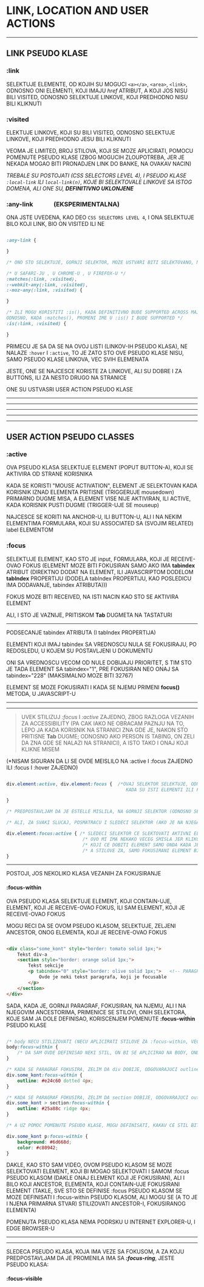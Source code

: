 # LINK, LOCATION AND USER ACTIONS

****

## LINK PSEUDO KLASE

### :link

SELEKTUJE ELEMENTE, OD KOJIH SU MOGUCI `<a></a>`, `<area>`, `<link>`, ODNOSNO ONI ELEMENTI, KOJI IMAJU *href* ATRIBUT, A KOJI JOS NISU BILI VISITED, ODNOSNO SELEKTUJE LINKOVE, KOJI PREDHODNO NISU BILI KLIKNUTI

### :visited

ELEKTUJE LINKOVE, KOJI SU BILI VISITED, ODNOSNO SELEKTUJE LINKOVE, KOJI PREDHODNO JESU BILI KLIKNUTI

VEOMA JE LIMITED, BROJ STILOVA, KOJI SE MOZE APLICIRATI, POMOCU POMENUTE PSEUDO KLASE (ZBOG MOGUCIH ZLOUPOTREBA, JER JE NEKADA MOGAO BITI PRONADJEN LINK DO BANKE, NA OVAKAV NACIN)

*TREBALE SU POSTOJATI (CSS SELECTORS LEVEL 4), I PSEUDO KLASE `:local-link` ILI `local-link(n)`, KOJE BI SELEKTOVALE LINKOVE SA ISTOG DOMENA, ALI ONE SU, **DEFINITIVNO UKLONJENE***

### :any-link           &nbsp; &nbsp;&nbsp; &nbsp;&nbsp; &nbsp;&nbsp; &nbsp;  (EKSPERIMENTALNA)

ONA JSTE UVEDENA, KAO DEO `CSS SELECTORS LEVEL 4`, I ONA SELEKTUJE BILO KOJI LINK, BIO ON VISITED ILI NE

```CSS

:any-link {

}

/* ONO STO SELEKTUJE, GORNJI SELEKTOR, MOZE USTVARI BITI SELEKTOVANO, NA SLEDECI NACIN */

/* U SAFARI-JU , U CHROME-U , U FIREFOX-U */
:matches(:link, :visited),
:-webkit-any(:link, :visited),
:-moz-any(:link, :visited) {

}

/* ILI MOGU KORISTITI :is(), KADA DEFINITIVNO BUDE SUPPORTED ACROSS MAJORITY OF BROWSERS,
ODNOSNO, KADA :matches(), PROMENI IME U :is() I BUDE SUPPORTED */
:is(:link, :visited) {

}

```

PRIMECU JE SA DA SE NA OVOJ LISTI (LINKOV-IH PSEUDO KLASA), NE NALAZE `:hover` I `:active`, TO JE ZATO STO OVE PSEUDO KLASE NISU, SAMO PSEUDO KLASE LINKOVA, VEC SVIH ELEMENATA

JESTE, ONE SE NAJCESCE KORISTE ZA LINKOVE, ALI SU DOBRE I ZA BUTTONS, ILI ZA NESTO DRUGO NA STRANICE

ONE SU USTVASRI USER ACTION PSEUDO KLASE

****
****
****
****
****

## USER ACTION PSEUDO CLASSES

### :active

OVA PSEUDO KLASA SELEKTUJE ELEMENT (POPUT BUTTON-A), KOJI SE AKTIVIRA OD STRANE KORISNIKA

KADA SE KORISTI "MOUSE ACTIVATION", ELEMENT JE SELEKTOVAN KADA KORISNIK IZNAD ELEMENTA PRITISNE (TRIGGERUJE mousedown) PRIMARNO DUGME MISA, A ELEMENT VISE NIJE AKTIVIRAN, ILI ACTIVE, KADA KORISNIK PUSTI DUGME (TRIGGER-UJE SE mouseup)

NAJCESCE SE KORITI NA ANCHOR-U, ILI BUTTON-U, ALI I NA NEKIM ELEMENTIMA FORMULARA, KOJI SU ASSOCIATED SA (SVOJIM RELATED) label ELEMENTOM

### :focus

SELEKTUJE ELEMENT, KAO STO JE input, FORMULARA, KOJI JE RECEIVE-OVAO FOKUS (ELEMENT MOZE BITI FOKUSIRAN SAMO AKO IMA **tabindex** ATRIBUT (DIREKTNO DODAT NA ELEMENT, ILI JAVASCRIPTOM DODELOM **tabIndex** PROPERTIJU (DODELA tabIndex PROPERTIJU, KAO POSLEDICU IMA DODAVANJE, tabindex ATRIBUTA)))

FOKUS MOZE BITI RECEIVED, NA ISTI NACIN KAO STO SE AKTIVIRA ELEMENT

ALI, I STO JE VAZNIJE, PRITISKOM **Tab** DUGMETA NA TASTATURI

****
PODSECANJE tabindex ATRIBUTA (I tabIndex PROPERTIJA)

ELEMENTI KOJI IMAJ tabindex SA VREDNOSCU NULA SE FOKUSIRAJU, PO REDOSLEDU, U KOJEM SU POSTAVLJENI U DOKUMENTU

ONI SA VREDNOSCU VECOM OD NULE DOBIJAJU PRIORITET, S TIM STO JE TADA ELEMENT SA tabindex="1", PRE FOKUSIRAN NEO ONAJ SA tabindex="228" (MAKSIMALNO MOZE BITI 32767)

ELEMENT SE MOZE FOKUSIRATI I KADA SE NJEMU PRIMENI **focus()** METODA, U JAVASCRIPT-U

****

****

> UVEK STILIZUJ *:focus* I *:active* ZAJEDNO, ZBOG RAZLOGA VEZANIH ZA ACCESSIBILITY (PA CAK IAKO NE OBRACAM PAZNJU NA TO, LEPO JA KADA KORISNIK NA STRANICI ZNA GDE JE, NAKON STO PRITISNE **Tab** DUGME; ODNOSNO AKO PERSON IS TABING, ON ZELI DA ZNA GDE SE NALAZI NA STRANICI), A ISTO TAKO I ONAJ KOJI KLIKNE MISEM

(*NISAM SIGURAN DA LI SE OVDE MEISLILO NA :active I :focus ZAJEDNO ILI :focus I :hover ZAJEDNO)

```CSS

div.element:active, div.element:focus {  /*OVAJ SELEKTOR SELEKTUJE, ODNOSNO APLICIRA ISTE STILOVE, U SLUCAJU 
                                            KADA SU ISTI ELEMENTI ILI FOCUSED ILI AKTIVIRANI */

}

/* PREDPOSTAVLJAM DA JE ESTELLE MISLILA, NA GORNJI SELEKTOR (ODNOSNO SELEKTORE), KADA JE GOVORILA 'ZAJEDNO' */

/* ALI, ZA SVAKI SLUCAJ, POSMATRACU I SLEDECI SELEKTOR (AKO JE NA NJEGA MISLILA)  */

div.element:focus:active { /* SLEDECI SELEKTOR CE SLEKTOVATI AKTIVNI ELEMENT, SAMO ONADA, AKO JE I FOCUSED */
                            /* OVO MI IMA NEKAKO VECEG SMISLA JER KLIKOM NA ELEMENT, APLICIRACE SE STIL */
                            /* KOJI CE DOBITI ELEMENT SAMO ONDA KADA JE PRITISNUT PRIMARNI TASTER MISA */
                            /* A STILOVE ZA, SAMO FOKUSIRANI ELEMENT BI STILIZOVAO ODVOJENO */
}


```

****

POSTOJI, JOS NEKOLIKO KLASA VEZANIH ZA FOKUSIRANJE

#### :focus-within

OVA PSEUDO KLASA SELEKTUJE ELEMENT, KOJI CONTAIN-UJE, ELEMENT, KOJI JE RECEIVE-OVAO FOKUS, ILI SAM ELEMENT, KOJI JE RECEIVE-OVAO FOKUS

MOGU RECI DA SE OVOM PSEUDO KLASOM, SELEKTUJE, ZELJENI ANCESTOR, ONOG ELEMENTA, KOJI JE RECEIVE-OVAO FOKUS

```HTML

<div class="some_kont" style="border: tomato solid 1px;">
    Tekst div-a
    <section style="border: orange solid 1px;">
        Tekst sekcije
        <p tabindex="0" style="border: olive solid 1px;">   <!-- PARAGRAF IMA tabindex -->
            Ovde je neki tekst paragrafa, koji je focusable
        </p>
    </section>
</div>

```

SADA, KADA JE, GORNJI PARAGRAF, FOKUSIRAN, NA NJEMU, ALI I NA NJEGOVIM ANCESTORIMA, PRIMENICE SE STILOVI, ONIH SELEKTORA, KOJE SAM JA DOLE DEFINISAO, KORISCENJEM POMENUTE **:focus-within** PSEUDO KLASE

```CSS

/* body NECU STILIZOVATI (NECU APLICIRATI STILOVE ZA :focus-within, VEC CU GA SAMO SELEKTOVATI) */
body:focus-within {
    /* DA SAM OVDE DEFINISAO NEKI STIL, ON BI SE APLICIRAO NA BODY, ONDA KADA JE PARAGRAF FOKUSIRAN */
}

/* KADA SE PARAGRAF FOKUSIRA, ZELIM DA div DOBIJE, ODGOVARAJUCI outline */
div.some_kont:focus-within {
    outline: #e24c60 dotted 4px;
}

/* KADA SE PARAGRAF FOKUSIRA, ZELIM DA section DOBIJE, ODGOVARAJUCI outline */
div.some_kont > section:focus-within {
    outline: #25a88c ridge 4px;
}

/* A UZ POMOC POMENUTE PSEUDO KLASE, MOGU DEFINISATI, KAKAV CE STIL BITI (KADA SE FOKUSIRA), ONOG ELEMENTA, KOJI JE FOCUSABLE, A U OVOM SLUCAJU TO JE PARAGRAF (KOJI IMA tabindex ATRIBUT) */

div.some_kont p:focus-within {
    background: #6d668d;
    color: #c80942;
}

```

DAKLE, KAO STO SAM VIDEO, OVOM PSEUDO KLASOM SE MOZE SELEKTOVATI ELEMENT, KOJI BI MOGAO SELEKTOVATI I SAMOM :focus PSEUDO KLASOM (DAKLE ONAJ ELEMENT KOJI JE FOKUSIRAN), ALI I BILO KOJI ANCESTOR, ELEMENTA, KOJI CONTAIN-UJE FOKUSIRANI ELEMENT (TAKLE, SVE STO SE DEFINISE :focus PSEUDO KLASOM SE MOZE DEFINISATI I :focus-within PSEUDO KLASOM, ALI MOGU SE (A TO JE I NJENA PRIMARNA STVAR) STILIZOVATI ANCESTOR-I, FOKUSIRANOG ELEMENTA)

POMENUTA PSEUDO KLASA NEMA PODRSKU U INTERNET EXPLORER-U, I EDGE BROWSER-U

****
****

SLEDECA PSEUDO KLASA, KOJA IMA VEZE SA FOKUSOM, A ZA KOJU PREDPOSTAVLJAM DA JE PROMENILA IMA SA ***:focus-ring***, JESTE PSEUDO KLASA:

#### :focus-visible